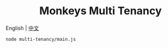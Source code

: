 <div align="center">

# Monkeys Multi Tenancy

</div>

English | [中文](./README_zh.md)


```sh
node multi-tenancy/main.js
```

